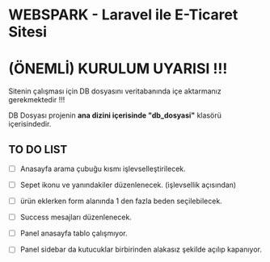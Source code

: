 <h1>WEBSPARK - Laravel ile E-Ticaret Sitesi</h1>

# (ÖNEMLİ) KURULUM UYARISI !!!

Sitenin çalışması için DB dosyasını veritabanında içe aktarmanız gerekmektedir !!!

DB Dosyası projenin <b>ana dizini içerisinde "db_dosyasi"</b> klasörü içerisindedir.

## TO DO LIST

 - [ ] Anasayfa arama çubuğu kısmı işlevselleştirilecek.

 - [ ] Sepet ikonu ve yanındakiler düzenlenecek. (işlevsellik açısından)

 - [ ] ürün eklerken form alanında 1 den fazla beden seçilebilecek.

 - [ ] Success mesajları düzenlenecek.

 - [ ] Panel anasayfa tablo çalışmıyor.

 - [ ] Panel sidebar da kutucuklar birbirinden alakasız şekilde açılıp kapanıyor.
